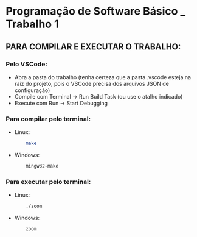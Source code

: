 # Programação de Software Básico \_ Trabalho 1

## PARA COMPILAR E EXECUTAR O TRABALHO:

### Pelo VSCode:

-   Abra a pasta do trabalho (tenha certeza que a pasta .vscode esteja na raiz do projeto, pois o VSCode precisa dos arquivos JSON de configuração)
-   Compile com Terminal -> Run Build Task (ou use o atalho indicado)
-   Execute com Run -> Start Debugging

### Para compilar pelo terminal:

-   Linux:

    ```sh
        make
    ```

-   Windows:
    ```cmd
        mingw32-make
    ```

### Para executar pelo terminal:

-   Linux:

    ```sh
        ./zoom
    ```

-   Windows:
    ```cmd
        zoom
    ```